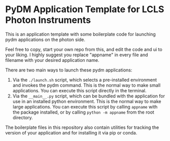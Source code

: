 # PyDM Application Template for LCLS Photon Instruments

This is an application template with some boilerplate code for launching
pydm applications on the photon side.

Feel free to copy, start your own repo from this, and edit the code and
ui to your liking. I highly suggest you replace "appname" in every file and
filename with your desired application name.

There are two main ways to launch these pydm applications:
1. Via the `./launch.sh` script, which selects a pre-installed environment
   and invokes the pydm command. This is the normal way to make small
   applications. You can execute this script directly in the terminal.
2. Via the `__main__.py` script, which can be bundled with the application
   for use in an installed python environment. This is the normal way to
   make large applications. You can execute this script by calling `appname`
   with the package installed, or by calling `python -m appname` from the
   root directory.

The boilerplate files in this repository also contain utilities for tracking
the version of your application and for installing it via pip or conda.
